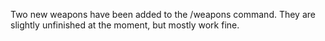 Two new weapons have been added to the /weapons command. They are slightly unfinished at the moment, but mostly work fine.
